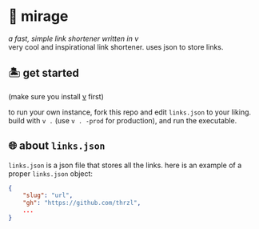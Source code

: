 # 🔗 mirage
*a fast, simple link shortener written in v*
\
very cool and inspirational link shortener. uses json to store links.

## 🏝️ get started
(make sure you install [v](https://vlang.io) first)

to run your own instance, fork this repo and edit `links.json` to your liking. build with `v .` (use `v . -prod` for production), and run the executable.

## 🌐 about `links.json`
`links.json` is a json file that stores all the links.  here is an example of a proper `links.json` object:
```json
{
    "slug": "url",
    "gh": "https://github.com/thrzl",
    ...
}
```
